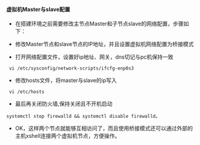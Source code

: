 #### 虚拟机Master与slave配置
- 在搭建环境之前需要修改主节点Master和子节点slave的网络配置，步骤如下：

- 修改Master节点和slave节点的IP地址，并且设置虚拟机网络配置为桥接模式

- 打开网络配置文件，设置好ip地址、网关，dns切记与pc机保持一致
``` 
 vi /etc/sysconfig/network-scripts/ifcfg-enp0s3
```
- 修改hosts文件，将master与slave的ip写入
``` 
 vi /etc/hosts
```
- 最后再关闭防火墙,保持关闭且不开机启动
```
systemctl stop firewalld && systemctl disable firewalld。
```
- OK，这样两个节点就能够互相访问了，而且使用桥接模式还可以通过外部的主机xshell连接两个虚拟机节点，方便操作。
